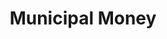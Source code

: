 ---
layout: tool
name: municipalmoney
title: Municipal Money
external-url: http://municipalmoney.gov.za/
image: municipalmoney.png
logo: 
oneliner: How is your municipality managing your money?
opener: Municipal Money is a web-based tool designed to inform citizens on their local authority's financial performance and allows comparisons between municipalities.
tool-info:
- bullet: See financial statements for your municipality
- bullet: Compare your municipalities budget and spend with another
- bullet: Access municipal finance data for municiplaities across South Africa
slideshow:
- image: mm1.jpg
- image: mm2.jpg
- image: mm3.jpg
creators:
- name: greg
  short-name: greg
- name: jd
  short-name: jd
external-creators:
- name: Damian
  image: damian.jpg
  external-url: #
collaborators:
- name: Treasury
  image: treasury.png
  external-url: #
---